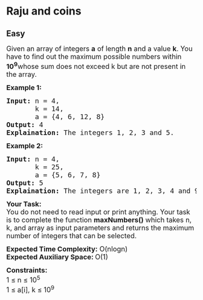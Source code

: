 # Raju and coins
## Easy
<div class="problems_problem_content__Xm_eO"><p><span style="font-size:18px">Given an array of integers <strong>a</strong> of length <strong>n</strong> and a value <strong>k</strong>. You have to find out the maximum possible numbers within <strong>10<sup>9</sup></strong>whose sum does not exceed k </span> <span style="font-size:18px">but are not present in the array.</span></p>

<p><strong><span style="font-size:18px">Example 1:</span></strong></p>

<pre><span style="font-size:18px"><strong>Input:</strong> n = 4, 
&nbsp;      k = 14,
&nbsp;      a = {4, 6, 12, 8}
<strong>Output:</strong> 4
<strong>Explaination: </strong>The integers 1, 2, 3 and 5.</span></pre>

<p><strong><span style="font-size:18px">Example 2:</span></strong></p>

<pre><span style="font-size:18px"><strong>Input:</strong> n = 4,
&nbsp;      k = 25, 
       a = {5, 6, 7, 8}
<strong>Output:</strong> 5
<strong>Explaination: </strong>The integers are 1, 2, 3, 4 and 9.</span></pre>

<p><span style="font-size:18px"><strong>Your Task:</strong><br>
You do not need to read input or print anything. Your task is to complete the function <strong>maxNumbers()</strong> which takes n, k, and array as input parameters and returns the maximum number of integers that can be selected.</span></p>

<p><span style="font-size:18px"><strong>Expected Time Complexity:</strong> O(nlogn)<br>
<strong>Expected Auxiliary Space: </strong>O(1)</span></p>

<p><span style="font-size:18px"><strong>Constraints:</strong><br>
1 ≤ n ≤ 10<sup>5</sup><br>
1 ≤ a[i], k ≤ 10<sup>9</sup></span></p>
</div>